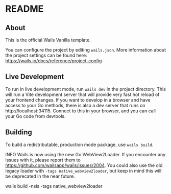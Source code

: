 # README

## About

This is the official Wails Vanilla template.

You can configure the project by editing `wails.json`. More information about the project settings can be found
here: https://wails.io/docs/reference/project-config

## Live Development

To run in live development mode, run `wails dev` in the project directory. This will run a Vite development
server that will provide very fast hot reload of your frontend changes. If you want to develop in a browser
and have access to your Go methods, there is also a dev server that runs on http://localhost:34115. Connect
to this in your browser, and you can call your Go code from devtools.

## Building

To build a redistributable, production mode package, use `wails build`.


INFO  Wails is now using the new Go WebView2Loader. If you encounter any issues with it, please report them to https://github.com/wailsapp/wails/issues/2004. You could also use the old legacy loader with `-tags native_webview2loader`, but keep in mind this will be deprecated in the near future.

wails build -nsis -tags native_webview2loader